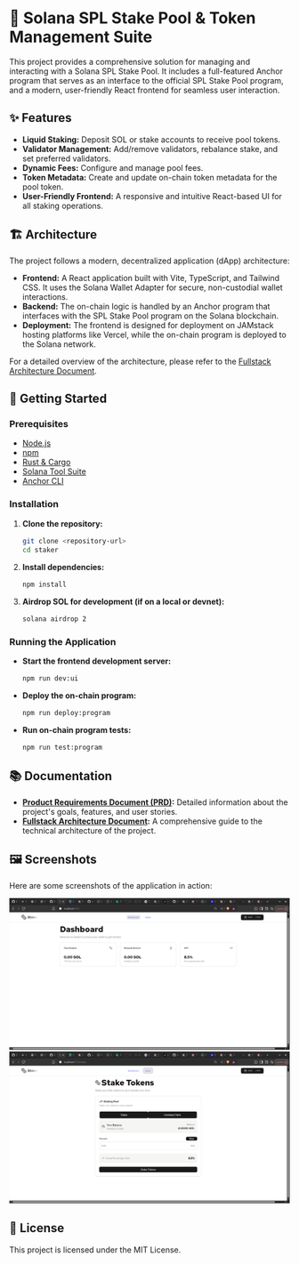# 🎯 Solana SPL Stake Pool & Token Management Suite

This project provides a comprehensive solution for managing and interacting with a Solana SPL Stake Pool. It includes a full-featured Anchor program that serves as an interface to the official SPL Stake Pool program, and a modern, user-friendly React frontend for seamless user interaction.

## ✨ Features

- **Liquid Staking:** Deposit SOL or stake accounts to receive pool tokens.
- **Validator Management:** Add/remove validators, rebalance stake, and set preferred validators.
- **Dynamic Fees:** Configure and manage pool fees.
- **Token Metadata:** Create and update on-chain token metadata for the pool token.
- **User-Friendly Frontend:** A responsive and intuitive React-based UI for all staking operations.

## 🏗️ Architecture

The project follows a modern, decentralized application (dApp) architecture:

- **Frontend:** A React application built with Vite, TypeScript, and Tailwind CSS. It uses the Solana Wallet Adapter for secure, non-custodial wallet interactions.
- **Backend:** The on-chain logic is handled by an Anchor program that interfaces with the SPL Stake Pool program on the Solana blockchain.
- **Deployment:** The frontend is designed for deployment on JAMstack hosting platforms like Vercel, while the on-chain program is deployed to the Solana network.

For a detailed overview of the architecture, please refer to the [Fullstack Architecture Document](./docs/architecture.md).

## 🚀 Getting Started

### Prerequisites

- [Node.js](https://nodejs.org/en/)
- [npm](https://www.npmjs.com/)
- [Rust & Cargo](https://www.rust-lang.org/tools/install)
- [Solana Tool Suite](https://docs.solana.com/cli/install-solana-cli-tools)
- [Anchor CLI](https://www.anchor-lang.com/docs/installation)

### Installation

1.  **Clone the repository:**
    ```bash
    git clone <repository-url>
    cd staker
    ```

2.  **Install dependencies:**
    ```bash
    npm install
    ```

3.  **Airdrop SOL for development (if on a local or devnet):**
    ```bash
    solana airdrop 2
    ```

### Running the Application

-   **Start the frontend development server:**
    ```bash
    npm run dev:ui
    ```
-   **Deploy the on-chain program:**
    ```bash
    npm run deploy:program
    ```
-   **Run on-chain program tests:**
    ```bash
    npm run test:program
    ```

## 📚 Documentation

-   **[Product Requirements Document (PRD)](./docs/prd.md):** Detailed information about the project's goals, features, and user stories.
-   **[Fullstack Architecture Document](./docs/architecture.md):** A comprehensive guide to the technical architecture of the project.

## 🖼️ Screenshots

Here are some screenshots of the application in action:

![Staker App Screenshot 1](./docs/images/staker1.png)
![Staker App Screenshot 2](./docs/images/staker2.png)

## 📝 License

This project is licensed under the MIT License.
